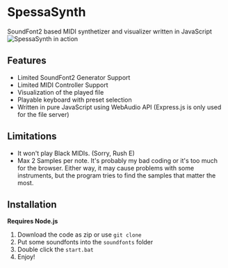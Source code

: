 # SpessaSynth
SoundFont2 based MIDI synthetizer and visualizer written in JavaScript
![SpessaSynth in action](https://private-user-images.githubusercontent.com/95608008/240066409-0f281d7a-2424-40ae-88d0-0c7cd344a560.png?jwt=eyJhbGciOiJIUzI1NiIsInR5cCI6IkpXVCJ9.eyJrZXkiOiJrZXkxIiwiZXhwIjoxNjg1MDM4ODA2LCJuYmYiOjE2ODUwMzg1MDYsInBhdGgiOiIvOTU2MDgwMDgvMjQwMDY2NDA5LTBmMjgxZDdhLTI0MjQtNDBhZS04OGQwLTBjN2NkMzQ0YTU2MC5wbmc_WC1BbXotQWxnb3JpdGhtPUFXUzQtSE1BQy1TSEEyNTYmWC1BbXotQ3JlZGVudGlhbD1BS0lBSVdOSllBWDRDU1ZFSDUzQSUyRjIwMjMwNTI1JTJGdXMtZWFzdC0xJTJGczMlMkZhd3M0X3JlcXVlc3QmWC1BbXotRGF0ZT0yMDIzMDUyNVQxODE1MDZaJlgtQW16LUV4cGlyZXM9MzAwJlgtQW16LVNpZ25hdHVyZT01NTU4NzUwNjFlMjE4ZDZlOWU3MDJmNDZlMmJiMTY5YmIyMmMxMThmNjEzNTAzN2QzOWMyYTA0ZWRlYjJiYzEwJlgtQW16LVNpZ25lZEhlYWRlcnM9aG9zdCJ9.O2dlNo7gKYAbhqMXugL7uvNeHnfGxL5RrRK2FusSS7I)



## Features
- Limited SoundFont2 Generator Support
- Limited MIDI Controller Support
- Visualization of the played file
- Playable keyboard with preset selection
- Written in pure JavaScript using WebAudio API (Express.js is only used for the file server)

## Limitations
- It won't play Black MIDIs. (Sorry, Rush E)
- Max 2 Samples per note. It's probably my bad coding or it's too much for the browser. Either way, it may cause problems with some instruments, but the program tries to find the samples that matter the most.

## Installation
**Requires Node.js**
1. Download the code as zip or use `git clone`
2. Put some soundfonts into the `soundfonts` folder
3. Double click the `start.bat`
4. Enjoy!

